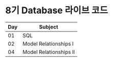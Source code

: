 # 8기 Database 라이브 코드

| Day  | Subject                |
| ---- | ---------------------- |
| 01   | SQL                    |
| 02   | Model Relationships l  |
| 04   | Model Relationships ll |


